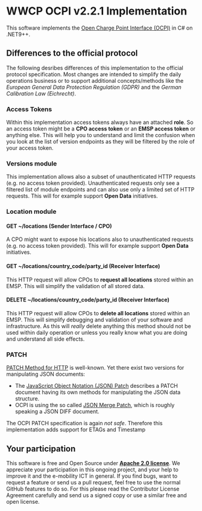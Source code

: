 # WWCP OCPI v2.2.1 Implementation

This software implements the [Open Charge Point Interface (OCPI)](https://github.com/ocpi/ocpi)
in C# on .NET9++.

## Differences to the official protocol

The following desribes differences of this implementation to the official protocol specification.
Most changes are intended to simplify the daily operations business or to support additional concepts/methods like the *European General Data Protection Regulation (GDPR)* and the *German Calibration Law (Eichrecht)*.

### Access Tokens

Within this implementation access tokens always have an attached **role**. So an access
token might be a **CPO access token** or an **EMSP access token** or anything else. This
will help you to understand and limit the confusion when you look at the list of version
endpoints as they will be filtered by the role of your access token.

### Versions module

This implementation allows also a subset of unauthenticated HTTP requests (e.g. no access
token provided). Unauthenticated requests only see a filtered list of module endpoints
and can also use only a limited set of HTTP requests. This will for example support
**Open Data** initiatives.


### Location module

#### GET ~/locations (Sender Interface / CPO)

A CPO might want to expose his locations also to unauthenticated requests
(e.g. no access token provided). This will for example support **Open Data** initiatives.

#### GET ~/locations/country_code/party_id (Receiver Interface)

This HTTP request will allow CPOs to **request all locations** stored within an EMSP.
This will simplify the validation of all stored data.

#### DELETE ~/locations/country_code/party_id (Receiver Interface)

This HTTP request will allow CPOs to **delete all locations** stored within an EMSP.
This will simplify debugging and validation of your software and infrastructure. As
this will *really* delete anything this method should not be used within daily operation
or unless you really know what you are doing and understand all side effects.


### PATCH

[PATCH Method for HTTP]( https://datatracker.ietf.org/doc/rfc5789/ ) is well-known. Yet there
exist two versions for manipulating JSON documents:

- The [JavaScript Object Notation (JSON) Patch]( https://datatracker.ietf.org/doc/rfc6902/ ) describes a PATCH document having its own methods for manipulating the JSON data structure.
- OCPI is using the so called [JSON Merge Patch]( https://datatracker.ietf.org/doc/rfc7396/ ), which is roughly speaking a JSON DIFF document.

The OCPI PATCH specification is again *not safe*. Therefore this implementation adds support for ETAGs and Timestamp


## Your participation

This software is free and Open Source under [**Apache 2.0 license**](LICENSE).
We appreciate your participation in this ongoing project, and your help to
improve it and the e-mobility ICT in general. If you find bugs, want to request
a feature or send us a pull request, feel free to use the normal GitHub
features to do so. For this please read the Contributor License Agreement
carefully and send us a signed copy or use a similar free and open license.
